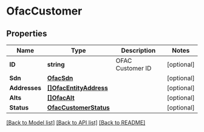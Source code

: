 # OfacCustomer

## Properties

Name | Type | Description | Notes
------------ | ------------- | ------------- | -------------
**ID** | **string** | OFAC Customer ID | [optional] 
**Sdn** | [**OfacSdn**](OfacSDN.md) |  | [optional] 
**Addresses** | [**[]OfacEntityAddress**](OfacEntityAddress.md) |  | [optional] 
**Alts** | [**[]OfacAlt**](OfacAlt.md) |  | [optional] 
**Status** | [**OfacCustomerStatus**](OfacCustomerStatus.md) |  | [optional] 

[[Back to Model list]](../README.md#documentation-for-models) [[Back to API list]](../README.md#documentation-for-api-endpoints) [[Back to README]](../README.md)


